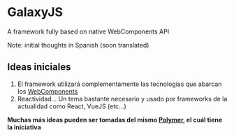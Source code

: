 # GalaxyJS

  A framework fully based on native WebComponents API

  Note: initial thoughts in Spanish (soon translated)

## Ideas iniciales

1. El framework utilizará complementamente las tecnologías que abarcan los [WebComponents](https://developer.mozilla.org/es/docs/Web/Web_Components)
2. Reactividad... Un tema bastante necesario y usado por frameworks de la actualidad como React, VueJS (etc...)

**Muchas más ideas pueden ser tomadas del mismo [Polymer](https://github.com/Polymer/polymer), el cuál tiene la iniciativa**
